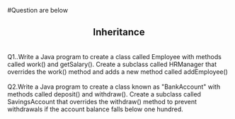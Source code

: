 #Question are below
<center><h2>Inheritance</h2></center>
<br>
Q1.<a href"https://github.com/AsitSwain2002/JavaPractice/blob/master/src/InheritancePractice01.java">.Write a Java program to create a class called Employee with methods called work() and getSalary(). Create a subclass called HRManager that overrides the work() method and adds a new method called addEmployee()</a>
<br>
<br>
Q2.<a href"https://github.com/AsitSwain2002/JavaPractice/blob/master/src/InheritancePractice02.jav">Write a Java program to create a class known as "BankAccount" with methods called deposit() and withdraw(). Create a subclass called SavingsAccount that overrides the withdraw() method to prevent withdrawals if the account balance falls below one hundred.</a>
